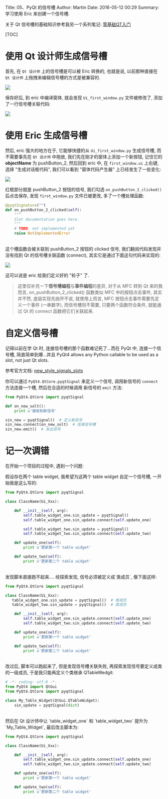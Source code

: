 Title: 05、PyQt 的信号槽
Author: Martin
Date: 2016-05-12 00:29
Summary: 学习使用 Eric 来创建一个信号槽.

关于 Qt 信号槽的基础知识参考我另一个系列笔记: [零基础QT入门](http://www.smallcpp.com/category/ling-ji-chu-qtru-men2.html)

[TOC]

# 使用 Qt 设计师生成信号槽
首先, 在 `Qt 设计师` 上的信号槽是可以被 Eric 转换的, 也就是说, 以前那种直接在 `Qt 设计师` 上拖拽来编辑信号槽的方式是被兼容的.

![](http://i67.tinypic.com/2f06h69.jpg)

保存好后, 到 eric 中编译窗体, 就会发现 `Ui_first_window.py` 文件被修改了, 添加了一行信号槽关联代码:

![](http://i68.tinypic.com/264qjw0.jpg)

# 使用 Eric 生成信号槽
然后, eric 强大的地方在于, 它能够快捷的从 `Ui_first_window.py` 生成信号槽, 而不需要事先在 `Qt 设计师` 中拖放, 我们先在刚才的窗体上添加一个新按钮, 记住它的 **objectName** 为 pushButton_2, 然后回到 eric 中, 在 `first_window.ui` 上右键, 选择 "生成对话框代码", 我们可以看到 "窗体代码产生器" 上已经发生了一些变化:

![](http://i64.tinypic.com/2gvr5o4.jpg)

红框部分就是 pushButton_2 按钮的信号, 我们勾选 `on_pushButton_2_clicked()` 后点击保存, 发现 `first_window.py` 文件已被更改, 多了一个槽处理函数:

```python
@pyqtSignature("")
def on_pushButton_2_clicked(self):
    """
    Slot documentation goes here.
    """
    # TODO: not implemented yet
    raise NotImplementedError
```
<br>
这个槽函数会被关联到 pushButton_2 按钮的 clicked 信号, 我们翻阅代码发现并没有找到 Qt 的信号槽关联函数 (connect), 其实它是通过下面这句代码来实现的:

![](http://i66.tinypic.com/2v8pmc0.jpg)

这可以说是 eric 给我们定义好的 "轮子" 了.

> 这里仅补充一下**信号槽编程**与**事件编程**的差异, 对于从 MFC 转到 Qt 来的我而言, on\_pushButton\_2\_clicked() 函数类似 MFC 中的按钮点击事件, 其实并不然, 底层实现先抛开不说, 就使用上而言, MFC 按钮点击事件需要先定义一个事件 (一串数字), 而信号槽则不需要, 只要两个函数符合条件, 就能通过 Qt 的 connect 函数把它们关联起来.

# 自定义信号槽
记得以前在学 Qt 时, 连接信号槽的那个函数难记死了...而在 PyQt 中, 连接一个信号槽, 简直简单到爆...并且 PyQt4 allows any Python callable to be used as a slot, not just Qt slots.

参考官方文档: [new_style_signals_slots](http://pyqt.sourceforge.net/Docs/PyQt4/new_style_signals_slots.html#PyQt4.QtCore.pyqtSlot)

你可以通过 `PyQt4.QtCore.pyqtSignal` 来定义一个信号, 调用新信号的 `connect` 方法连接一个槽, 然后在合适的时候调用 新信号的 `emit` 方法:

```python
from PyQt4.QtCore import pyqtSignal

def on_new_solt():
    print u'接收到新信号'

sin_new = pyqtSignal()  # 定义新信号
sin_new.connect(on_new_solt)  # 连接信号槽
sin_new.emit()  # 发出信号
```
# 记一次调错
在开始一个项目的过程中, 遇到一个问题:

假设存在两个 table widget, 我希望为这两个 table widget 自定一个信号槽, 一开始我是这么写的:

```python
from PyQt4.QtCore import pyqtSignal

class ClassName(Ui_Xxx):

    def __init__(self, arg):
        self.table_widget_one.sin_update = pyqtSignal()
        self.table_widget_one.sin_update.connect(self.update_one)

        self.table_widget_two.sin_update = pyqtSignal()
        self.table_widget_two.sin_update.connect(self.update_two)

    def update_one(self):
        print u'更新第一个 table widget'

    def update_two(self):
        print u'更新第二个 table widget'
```
<br>
发现脚本直接跑不起来.... 经探索发现, 信号必须被定义成`类成员`, 像下面这样:

```python
from PyQt4.QtCore import pyqtSignal

class ClassName(Ui_Xxx):
   table_widget_one.sin_update = pyqtSignal()  # 类成员
   table_widget_two.sin_update = pyqtSignal()  # 类成员

    def __init__(self, arg):
        self.table_widget_one.sin_update.connect(self.update_one)
        self.table_widget_two.sin_update.connect(self.update_two)

    def update_one(self):
        print u'更新第一个 table widget'

    def update_two(self):
        print u'更新第二个 table widget'
```
<br>
改过后, 脚本可以跑起来了, 但是发现信号槽关联失败, 再探索发现信号要定义成类的一级成员, 于是我只能再定义个类继承 QTableWedgit:

```python
# -*- coding: utf-8 -*-
from PyQt4 import QtGui
from PyQt4.QtCore import pyqtSignal

class My_Table_Widget(QtGui.QTableWidget):
    sin_update = pyqtSignal(dict)
```
<br>
然后在 Qt 设计师中让 `table_widget_one` 和 `table_widget_two` 提升为 `My_Table_Widget`, 最后改主脚本为:

```python
from PyQt4.QtCore import pyqtSignal

class ClassName(Ui_Xxx):

    def __init__(self, arg):
        self.table_widget_one.sin_update.connect(self.update_one)
        self.table_widget_two.sin_update.connect(self.update_two)

    def update_one(self):
        print u'更新第一个 table widget'

    def update_two(self):
        print u'更新第二个 table widget'

```
